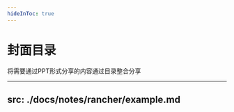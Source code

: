 ```yaml
---
hideInToc: true
---
```

# 封面目录
将需要通过PPT形式分享的内容通过目录整合分享

<Toc />

---
src: ./docs/notes/rancher/example.md
---
<!-- 
1. 如何通过Tag进行CI/CD


-->

